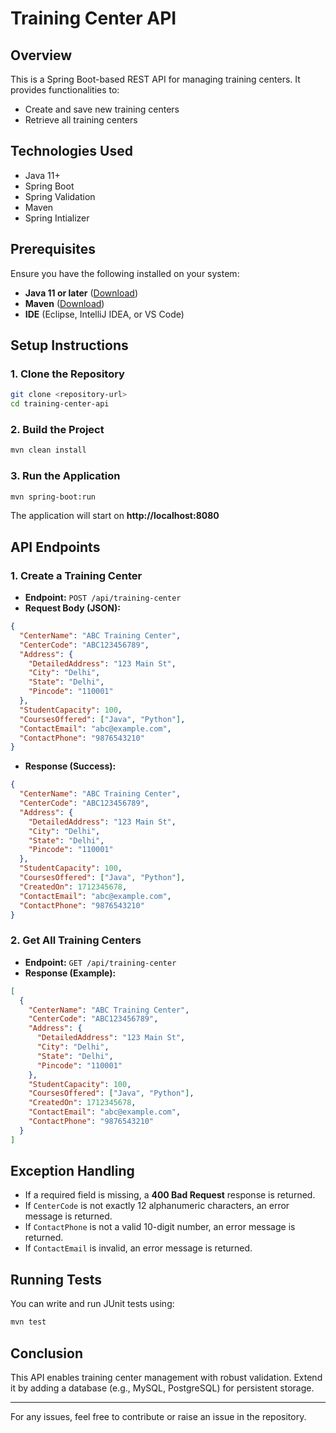 # Training Center API

## Overview
This is a Spring Boot-based REST API for managing training centers. It provides functionalities to:
- Create and save new training centers
- Retrieve all training centers

## Technologies Used
- Java 11+
- Spring Boot
- Spring Validation
- Maven
- Spring Intializer

## Prerequisites
Ensure you have the following installed on your system:
- **Java 11 or later** ([Download](https://www.oracle.com/java/technologies/javase-downloads.html))
- **Maven** ([Download](https://maven.apache.org/download.cgi))
- **IDE** (Eclipse, IntelliJ IDEA, or VS Code)

## Setup Instructions
### 1. Clone the Repository
```sh
git clone <repository-url>
cd training-center-api
```

### 2. Build the Project
```sh
mvn clean install
```

### 3. Run the Application
```sh
mvn spring-boot:run
```
The application will start on **http://localhost:8080**

## API Endpoints

### 1. Create a Training Center
- **Endpoint:** `POST /api/training-center`
- **Request Body (JSON):**
```json
{
  "CenterName": "ABC Training Center",
  "CenterCode": "ABC123456789",
  "Address": {
    "DetailedAddress": "123 Main St",
    "City": "Delhi",
    "State": "Delhi",
    "Pincode": "110001"
  },
  "StudentCapacity": 100,
  "CoursesOffered": ["Java", "Python"],
  "ContactEmail": "abc@example.com",
  "ContactPhone": "9876543210"
}
```
- **Response (Success):**
```json
{
  "CenterName": "ABC Training Center",
  "CenterCode": "ABC123456789",
  "Address": {
    "DetailedAddress": "123 Main St",
    "City": "Delhi",
    "State": "Delhi",
    "Pincode": "110001"
  },
  "StudentCapacity": 100,
  "CoursesOffered": ["Java", "Python"],
  "CreatedOn": 1712345678,
  "ContactEmail": "abc@example.com",
  "ContactPhone": "9876543210"
}
```

### 2. Get All Training Centers
- **Endpoint:** `GET /api/training-center`
- **Response (Example):**
```json
[
  {
    "CenterName": "ABC Training Center",
    "CenterCode": "ABC123456789",
    "Address": {
      "DetailedAddress": "123 Main St",
      "City": "Delhi",
      "State": "Delhi",
      "Pincode": "110001"
    },
    "StudentCapacity": 100,
    "CoursesOffered": ["Java", "Python"],
    "CreatedOn": 1712345678,
    "ContactEmail": "abc@example.com",
    "ContactPhone": "9876543210"
  }
]
```



## Exception Handling
- If a required field is missing, a **400 Bad Request** response is returned.
- If `CenterCode` is not exactly 12 alphanumeric characters, an error message is returned.
- If `ContactPhone` is not a valid 10-digit number, an error message is returned.
- If `ContactEmail` is invalid, an error message is returned.

## Running Tests
You can write and run JUnit tests using:
```sh
mvn test
```

## Conclusion
This API enables training center management with robust validation. Extend it by adding a database (e.g., MySQL, PostgreSQL) for persistent storage.

---
For any issues, feel free to contribute or raise an issue in the repository.


